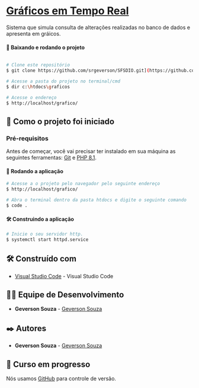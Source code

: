 # <a href="http://mystore-app.ddns.net:8282/grafico">Gráficos em Tempo Real</a>
Sistema que simula consulta de alterações realizadas no banco de dados e apresenta em gráicos.

#### 🧭 Baixando e rodando o projeto
```bash

# Clone este repositório
$ git clone https://github.com/srgeverson/SFSDIO.git](https://github.com/srgeverson/grafico.git

# Acesse a pasta do projeto no terminal/cmd
$ dir c:\htdocs\graficos

# Acesse o endereço
$ http://localhost/grafico/

```

## 🚀 Como o projeto foi iniciado

### Pré-requisitos

Antes de começar, você vai precisar ter instalado em sua máquina as seguintes ferramentas:
[Git](https://git-scm.com) e [PHP 8.1](https://www.php.net/downloads.php). 

#### 🎲 Rodando a aplicação

```bash
# Acesse a o projeto pelo navegador pelo seguinte endereço
$ http://localhost/grafico/

# Abra o terminal dentro da pasta htdocs e digite o seguinte comando
$ code .


```
#### 🛠️ Construindo a aplicação

```bash
# Inicie o seu servidor http.
$ systemctl start httpd.service

```

## 🛠️ Construído com

* [Visual Studio Code]([https://spring.io/tools](https://code.visualstudio.com/)) - Visual Studio Code


## 👨‍💻 Equipe de Desenvolvimento

* **Geverson Souza** - [Geverson Souza](https://www.linkedin.com/in/srgeverson/)

## ✒️ Autores

* **Geverson Souza** - [Geverson Souza](https://www.linkedin.com/in/srgeverson/)

## 📌 Curso em progresso

Nós usamos [GitHub](https://github.com/) para controle de versão.
